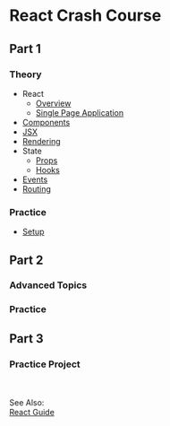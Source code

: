 # React Crash Course

## Part 1
### Theory
 - React
   - [Overview](https://gitlab.com/revature_training/react-team/-/blob/master/modules/01-intro-to-react/react-overview.md)
   - [Single Page Application](https://gitlab.com/revature_training/react-team/-/blob/master/modules/01-intro-to-react/single-page-application.md)
 - [Components](https://gitlab.com/revature_training/react-team/-/blob/master/modules/02-react-fundamentals/components.md)
 - [JSX](https://gitlab.com/revature_training/react-team/-/blob/master/modules/02-react-fundamentals/jsx.md)
 - [Rendering](https://gitlab.com/revature_training/react-team/-/blob/master/modules/02-react-fundamentals/rendering.md)
 - State
   - [Props](https://gitlab.com/revature_training/react-team/-/blob/master/modules/02-react-fundamentals/props-and-state.md)
   - [Hooks](https://reactjs.org/docs/hooks-state.html)
 - [Events](https://gitlab.com/revature_training/react-team/-/blob/master/modules/02-react-fundamentals/events.md)
 - [Routing](https://gitlab.com/revature_training/react-team/-/blob/master/modules/02-react-fundamentals/routing.md)

### Practice
 - [Setup](https://github.com/LiquidPlummer/ReactCrashCourseLessonPlan/blob/main/setup.md)


## Part 2
### Advanced Topics
### Practice


## Part 3
### Practice Project


<BR><BR>See Also:  
 [React Guide](https://reactjs.org/docs/hello-world.html)
